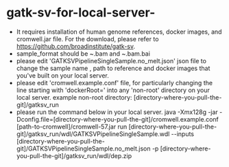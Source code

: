 # gatk-sv-for-local-server-
- It requires installation of human genome references, docker images, and cromwell.jar file.  For the download, please refer to https://github.com/broadinstitute/gatk-sv.  
- sample_format should be ~.bam and ~.bam.bai
- please edit 'GATKSVPipelineSingleSample.no_melt.json' json file to change the sample name , path to reference and docker images that you've built on your local server. 
- please edit 'cromwell.example.conf' file, for particularly changing the line starting with 'dockerRoot=' into any 'non-root' directory on your local server. example non-root directory: [directory-where-you-pull-the-git]/gatksv_run
- please run the command below in your local server.
java -Xmx128g -jar  -Dconfig.file=[directory-where-you-pull-the-git]/cromwell.example.conf [path-to-cromwell]/cromwell-57.jar run [directory-where-you-pull-the-git]/gatksv_run/wdl/GATKSVPipelineSingleSample.wdl --inputs [directory-where-you-pull-the-git]/GATKSVPipelineSingleSample.no_melt.json -p [directory-where-you-pull-the-git]/gatksv_run/wdl/dep.zip
